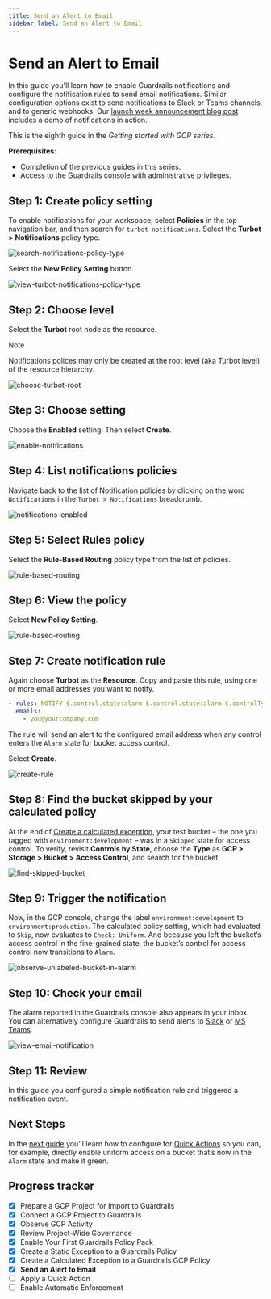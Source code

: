 ```yaml
---
title: Send an Alert to Email
sidebar_label: Send an Alert to Email
---
```


# Send an Alert to Email

In this guide you'll learn how to enable Guardrails notifications and configure the notification rules to send email notifications. Similar configuration options exist to send notifications to Slack or Teams channels, and to generic webhooks. Our [launch week announcement blog post](/guardrails/blog/2023/10/guardrails-notifications) includes a demo of notifications in action.

This is the eighth guide in the *Getting started with GCP series*.

**Prerequisites**: 

- Completion of the previous guides in this series.
- Access to the Guardrails console with administrative privileges.


## Step 1: Create policy setting

To enable notifications for your workspace, select **Policies** in the top navigation bar, and then search for `turbot notifications`. Select the **Turbot > Notifications** policy type.

<p><img alt="search-notifications-policy-type" src="/images/docs/guardrails/getting-started/getting-started-gcp/send-alert-to-email/search-notifications-policy-type.png"/></p>

Select the **New Policy Setting** button.

<p><img alt="view-turbot-notifications-policy-type" src="/images/docs/guardrails/getting-started/getting-started-aws/send-alert-to-email/view-turbot-notifications-policy-type.png"/></p>

## Step 2: Choose level

Select the **Turbot** root node as the resource.

> [!NOTE]
> Notifications polices may only be created at the root level (aka Turbot level) of the resource hierarchy.

<p><img alt="choose-turbot-root" src="/images/docs/guardrails/getting-started/getting-started-aws/send-alert-to-email/choose-turbot-root.png"/></p>

## Step 3: Choose setting

Choose the **Enabled** setting. Then select **Create**.

<p><img alt="enable-notifications" src="/images/docs/guardrails/getting-started/getting-started-aws/send-alert-to-email/enable-notifications.png"/></p>

## Step 4: List notifications policies

Navigate back to the list of Notification policies by clicking on the word `Notifications` in the `Turbot > Notifications` breadcrumb.

<p><img alt="notifications-enabled" src="/images/docs/guardrails/getting-started/getting-started-aws/send-alert-to-email/notifications-enabled.png"/></p>

## Step 5: Select Rules policy

Select the **Rule-Based Routing** policy type from the list of policies.

<p><img alt="rule-based-routing" src="/images/docs/guardrails/getting-started/getting-started-aws/send-alert-to-email/locate-rule-based-routing.png"/></p>

## Step 6: View the policy

Select **New Policy Setting**.

<p><img alt="rule-based-routing" src="/images/docs/guardrails/getting-started/getting-started-aws/send-alert-to-email/view-rule-based-routing.png"/></p>

## Step 7: Create notification rule

Again choose **Turbot** as the **Resource**. Copy and paste this rule, using one or more email addresses you want to notify. 
 
```yaml
- rules: NOTIFY $.control.state:alarm $.control.state:alarm $.controlType.uri:'tmod:@turbot/gcp-storage#/control/types/bucketAccessControl'
  emails:
    - you@yourcompany.com
``` 
 
The rule will send an alert to the configured email address when any control enters the `Alarm` state for bucket access control.

Select **Create**.

<p><img alt="create-rule" src="/images/docs/guardrails/getting-started/getting-started-gcp/send-alert-to-email/create-notification-rule.png"/></p>

## Step 8: Find the bucket skipped by your calculated policy

At the end of [Create a calculated exception](/guardrails/getting-started/getting-started-gcp/create_calculated_exception), your test bucket – the one you tagged with `environment:development` – was in a `Skipped` state for access control. To verify, revisit **Controls by State**, choose the **Type** as **GCP > Storage > Bucket > Access Control**, and search for the bucket.

<p><img alt="find-skipped-bucket" src="/images/docs/guardrails/getting-started/getting-started-gcp/send-alert-to-email/find-skipped-bucket.png"/></p>

## Step 9: Trigger the notification

Now, in the GCP console, change the label `environment:development` to `environment:production`. The calculated policy setting, which had evaluated to `Skip`, now evaluates to `Check: Uniform`. And because you left the bucket’s access control in the fine-grained state, the bucket’s control for access control now transitions to `Alarm`.   

<p><img alt="observe-unlabeled-bucket-in-alarm" src="/images/docs/guardrails/getting-started/getting-started-gcp/send-alert-to-email/bucket-in-alarm.png"/></p>  


## Step 10: Check your email

The alarm reported in the Guardrails console also appears in your inbox. You can alternatively configure Guardrails to send alerts to [Slack]([guardrails/docs/guides/notifications/templates#example-slack-template](https://turbot.com/guardrails/docs/guides/notifications/templates#example-slack-template)) or [MS Teams](/guardrails/docs/guides/notifications/templates#example-ms-teams-template).

<p><img alt="view-email-notification" src="/images/docs/guardrails/getting-started/getting-started-aws/send-alert-to-email/view-email-notification.png"/></p>

## Step 11: Review

In this guide you configured a simple notification rule and triggered a notification event.


## Next Steps

In the [next guide](/guardrails/docs/getting-started/getting-started-aws/apply-quick-action) you’ll learn how to configure for [Quick Actions]([/guardrails/docs/guides/quick-actions](https://turbot.com/guardrails/docs/guides/quick-actions#enabling-quick-actions)) so you can, for example, directly enable uniform access on a bucket that’s now in the `Alarm` state and make it green.

## Progress tracker
- [x] Prepare a GCP Project for Import to Guardrails
- [x] Connect a GCP Project to Guardrails
- [x] Observe GCP Activity
- [x] Review Project-Wide Governance
- [x] Enable Your First Guardrails Policy Pack
- [x] Create a Static Exception to a Guardrails Policy
- [x] Create a Calculated Exception to a Guardrails GCP Policy
- [x] **Send an Alert to Email**
- [ ] Apply a Quick Action
- [ ] Enable Automatic Enforcement
